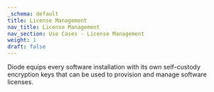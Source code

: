 ```yaml
---
_schema: default
title: License Management
nav_title: License Management
nav_section: Use Cases - License Management
weight: 1
draft: false
---
```

Diode equips every software installation with its own self-custody encryption keys that can be used to provision and manage software licenses.